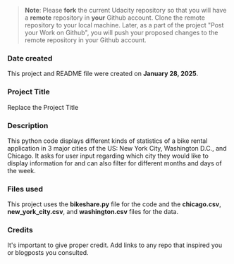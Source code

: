 >**Note**: Please **fork** the current Udacity repository so that you will have a **remote** repository in **your** Github account. Clone the remote repository to your local machine. Later, as a part of the project "Post your Work on Github", you will push your proposed changes to the remote repository in your Github account.

### Date created
This project and README file were created on **January 28, 2025**.

### Project Title
Replace the Project Title

### Description
This python code displays different kinds of statistics of a bike rental application in 3 major cities of the US: New York City, Washington D.C., and Chicago. It asks for user input regarding which city they would like to display information for and can also filter for different months and days of the week.

### Files used
This project uses the **bikeshare.py** file for the code and the **chicago.csv**, **new_york_city.csv**, and **washington.csv** files for the data. 

### Credits
It's important to give proper credit. Add links to any repo that inspired you or blogposts you consulted.

